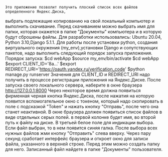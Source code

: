     Это приложение позволит получить плоский список всех файлов определенного Яндекс.Диска,
выбрать подлежащие копированию на свой локальный компьютер и выполнить скачивание. Перед
скачиванием можно выбрать имя для папки, которая окажется в папке "Документы" компьютера 
и в которую будут сброшены файлы.
    Для разработки использовались: Ubuntu 20.04, Python 3.10,Django 5.1.1.
    Для работы после установки python, создания виртуального окружения (my_env),установки Django
    и сопутствующих пакетов, надо выполнить следующий порядок запуска приложения.
    Порядок запуска:
      $cd webApp
      $source my_env/bin/activate
      $cd webApp
      $export CLIENT_ID='8a...'
      $export REDIRECT_URI='https://oauth.yandex.ru/verification_code'
      $python manage.py runserver
    Значения для CLIENT_ID и REDIRECT_URI надо получить в процессе регистрации приложения на Яндекс.Диске.
    После запуска своего локального сервера, наберите в окне браузера
      http://127.0.0.1:8000
    Через некоторое время должна появиться фирменная черная кнопка Яндекс.Диска, после нажатия на 
    которую появится вспомогательное окно с токеном, который надо скопировать в поле с подсказкой 
    "Token" и нажать кнопку "Отправь", после чего она станет неактивной. В окне браузера должен
    появиться список файлов в виде отдельных серых полей. в первой колонке будет имя, 
    во второй путь к файлу на диске. В третьей белое поле для индикации выбора. Если файл выбран, то
    в нем появится синяя галка. После выбора всех нужных файлов жми кнопку "Отправить" слева вверху.
    Через пару секунд сработает интерфейс браузера и откроет окно для записи файла, указанного в верхней строке.
    Перед этим можно создать папку для него. Записанный файл найдете в папке "Документы" пользователя.
      
    

